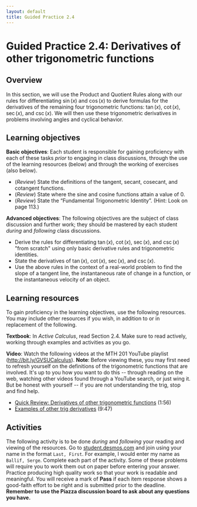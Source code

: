 ```yaml
---
layout: default
title: Guided Practice 2.4
---
```


# Guided Practice 2.4: Derivatives of other trigonometric functions

## Overview

In this section, we will use the Product and Quotient Rules along with our rules for differentiating $\sin(x)$ and $\cos(x)$ to derive formulas for the derivatives of the remaining four trigonometric functions: $\tan(x)$, $\cot(x)$, $\sec(x)$, and $\csc(x)$. We will then use these trigonometric derivatives in problems involving angles and cyclical behavior.

## Learning objectives

__Basic objectives__: Each student is responsible for gaining proficiency with each of these tasks _prior_ to engaging in class discussions, through the use of the learning resources (below) and through the working of exercises (also below).

- (*Review*) State the definitions of the tangent, secant, cosecant, and cotangent functions.
- (*Review*) State where the sine and cosine functions attain a value of 0.
- (*Review*) State the “Fundamental Trigonometric Identity”. (Hint: Look on page 113.)

__Advanced objectives__: The following objectives are the subject of class discussion and further work; they should be mastered by each student _during_ and _following_ class discussions.

- Derive the rules for differentiating $\tan(x)$, $\cot(x)$, $\sec(x)$, and $\csc(x)$ "from scratch" using only basic derivative rules and trigonometric identities.
- State the derivatives of $\tan(x)$, $\cot(x)$, $\sec(x)$, and $\csc(x)$.
- Use the above rules in the context of a real-world problem to find the slope of a tangent line, the instantaneous rate of change in a function, or the instantaneous velocity of an object. 	

## Learning resources

To gain proficiency in the learning objectives, use the following resources. You may include other resources if you wish, in addition to or in replacement of the following.

__Textbook__: In _Active Calculus_, read Section 2.4. Make sure to read actively, working through examples and activities as you go.

__Video__: Watch the following videos at the MTH 201 YouTube playlist (http://bit.ly/GVSUCalculus). __Note__: Before viewing these, you may first need to refresh yourself on the definitions of the trigonometric functions that are involved. It's up to you how you want to do this -- through reading on the web, watching other videos found through a YouTube search, or just wing it. But be honest with yourself -- if you are not understanding the trig, stop and find help.

- [Quick Review: Derivatives of other trigonometric functions](http://www.youtube.com/watch?v=wARt0oF46wg) (1:56)
- [Examples of other trig derivatives](http://www.youtube.com/watch?v=43UXLvQgmwY) (9:47)

## Activities

The following activity is to be done _during_ and _following_ your reading and viewing of the resources. Go to [student.desmos.com](https://student.desmos.com/?prepopulateCode=BRYGMR) and join using your name in the format `Last, First`. For example, I would enter my name as `Ballif, Serge`. Complete each part of the activity. Some of these problems will require you to work them out on paper before entering your answer. Practice producing high quality work so that your work is readable and meaningful. You will receive a mark of __Pass__ if each item response shows a good-faith effort to be right and is submitted prior to the deadline. __Remember to use the Piazza discussion board to ask about any questions you have.__
